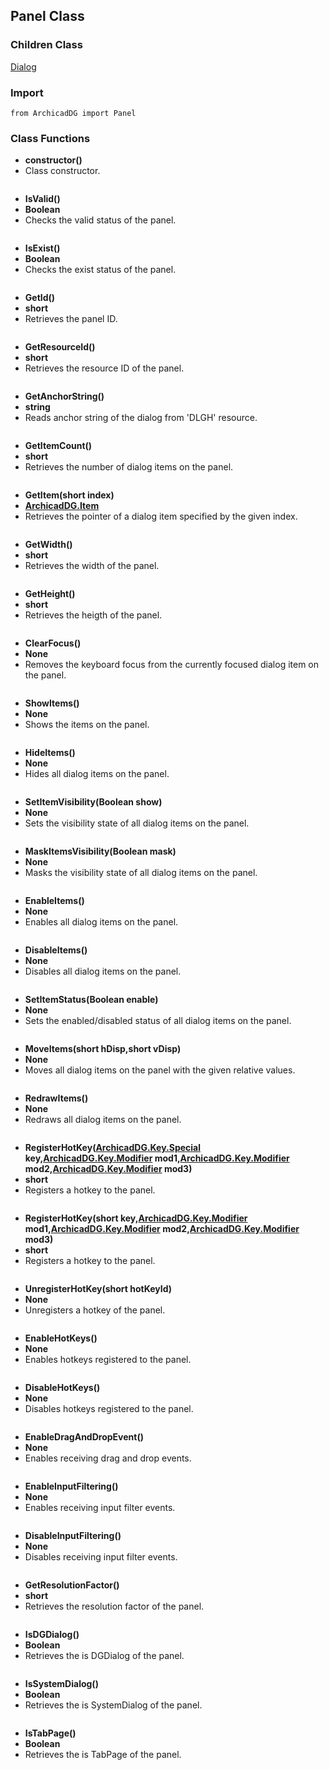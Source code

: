 ## Panel Class

### Children Class
[Dialog](ArchicadDG_Dialog.md)

### Import
```
from ArchicadDG import Panel
``` 

### Class Functions

* **constructor()**
* Class constructor.
```

```

* **IsValid()**
* **Boolean**
* Checks the valid status of the panel.
```

```


* **IsExist()**
* **Boolean**
* Checks the exist status of the panel.

```

```

* **GetId()**
* **short**
* Retrieves the panel ID.

```

```

* **GetResourceId()**
* **short**
* Retrieves the resource ID of the panel.

```

```

* **GetAnchorString()**
* **string**
* Reads anchor string of the dialog from 'DLGH' resource.

```

```

* **GetItemCount()**
* **short**
* Retrieves the number of dialog items on the panel.

```

```

* **GetItem(short index)**
* **[ArchicadDG.Item](ArchicadDG_Item.md)**
* Retrieves the pointer of a dialog item specified by the given index.

```

```

* **GetWidth()**
* **short**
* Retrieves the width of the panel.

```

```

* **GetHeight()**
* **short**
* Retrieves the heigth of the panel.

```

```

* **ClearFocus()**
* **None**
* Removes the keyboard focus from the currently focused dialog item on the panel.

```

```

* **ShowItems()**
* **None**
* Shows the items on the panel.

```

```

* **HideItems()**
* **None**
* Hides all dialog items on the panel.

```

```

* **SetItemVisibility(Boolean show)**
* **None**
* Sets the visibility state of all dialog items on the panel.

```

```

* **MaskItemsVisibility(Boolean mask)**
* **None**
* Masks the visibility state of all dialog items on the panel.

```

```

* **EnableItems()**
* **None**
* Enables all dialog items on the panel.

```

```

* **DisableItems()**
* **None**
* Disables all dialog items on the panel.

```

```

* **SetItemStatus(Boolean enable)**
* **None**
* Sets the enabled/disabled status of all dialog items on the panel.

```

```

* **MoveItems(short hDisp,short vDisp)**
* **None**
* Moves all dialog items on the panel with the given relative values.

```

```

* **RedrawItems()**
* **None**
* Redraws all dialog items on the panel.

```

```

* **RegisterHotKey([ArchicadDG.Key.Special](ArchicadDG_Key_Special.md) key,[ArchicadDG.Key.Modifier](ArchicadDG_Key_Modifier.md) mod1,[ArchicadDG.Key.Modifier](ArchicadDG_Key_Modifier.md) mod2,[ArchicadDG.Key.Modifier](ArchicadDG_Key_Modifier.md) mod3)**
* **short**
* Registers a hotkey to the panel.

```

```

* **RegisterHotKey(short key,[ArchicadDG.Key.Modifier](ArchicadDG_Key_Modifier.md) mod1,[ArchicadDG.Key.Modifier](ArchicadDG_Key_Modifier.md) mod2,[ArchicadDG.Key.Modifier](ArchicadDG_Key_Modifier.md) mod3)**
* **short**
* Registers a hotkey to the panel.

```

```

* **UnregisterHotKey(short hotKeyId)**
* **None**
* Unregisters a hotkey of the panel.

```

```

* **EnableHotKeys()**
* **None**
* Enables hotkeys registered to the panel.

```

```

* **DisableHotKeys()**
* **None**
* Disables hotkeys registered to the panel.

```

```

* **EnableDragAndDropEvent()**
* **None**
* Enables receiving drag and drop events.

```

```

* **EnableInputFiltering()**
* **None**
* Enables receiving input filter events.

```

```

* **DisableInputFiltering()**
* **None**
* Disables receiving input filter events.

```

```

* **GetResolutionFactor()**
* **short**
* Retrieves the resolution factor of the panel.

```

```

* **IsDGDialog()**
* **Boolean**
* Retrieves the is DGDialog of the panel.

```

```

* **IsSystemDialog()**
* **Boolean**
* Retrieves the is SystemDialog of the panel.

```

```

* **IsTabPage()**
* **Boolean**
* Retrieves the is TabPage of the panel.

```

```
